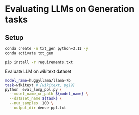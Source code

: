 # Evaluating LLMs on Generation tasks

## Setup
```bash
conda create -n txt_gen python=3.11 -y
conda activate txt_gen

pip install -r requirements.txt
```

Evaluate LLM on wikitext dataset

```bash
model_name=huggyllama/llama-7b
task=wikitext # {wikitext, pg19}
python  eval_long_ppl.py \
  --model_name_or_path ${model_name} \
  --dataset_name ${task} \
  --num_samples  100 \
  --output_dir dense-ppl.txt
```
